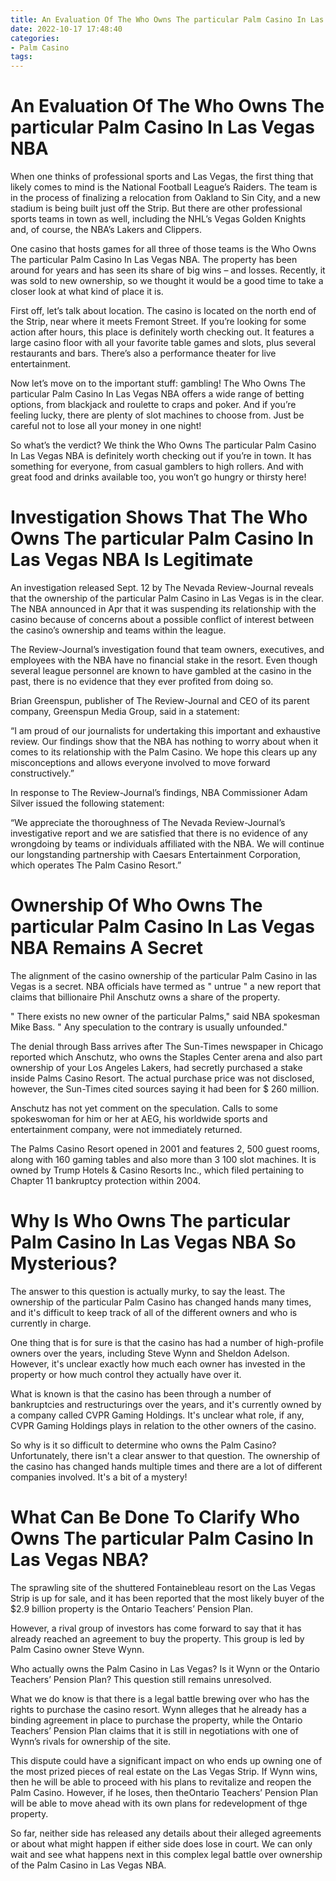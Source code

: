 ```yaml
---
title: An Evaluation Of The Who Owns The particular Palm Casino In Las Vegas NBA
date: 2022-10-17 17:48:40
categories:
- Palm Casino
tags:
---
```



#  An Evaluation Of The Who Owns The particular Palm Casino In Las Vegas NBA




When one thinks of professional sports and Las Vegas, the first thing that likely comes to mind is the National Football League’s Raiders. The team is in the process of finalizing a relocation from Oakland to Sin City, and a new stadium is being built just off the Strip. But there are other professional sports teams in town as well, including the NHL’s Vegas Golden Knights and, of course, the NBA’s Lakers and Clippers.

One casino that hosts games for all three of those teams is the Who Owns The particular Palm Casino In Las Vegas NBA. The property has been around for years and has seen its share of big wins – and losses. Recently, it was sold to new ownership, so we thought it would be a good time to take a closer look at what kind of place it is.

First off, let’s talk about location. The casino is located on the north end of the Strip, near where it meets Fremont Street. If you’re looking for some action after hours, this place is definitely worth checking out. It features a large casino floor with all your favorite table games and slots, plus several restaurants and bars. There’s also a performance theater for live entertainment.

Now let’s move on to the important stuff: gambling! The Who Owns The particular Palm Casino In Las Vegas NBA offers a wide range of betting options, from blackjack and roulette to craps and poker. And if you’re feeling lucky, there are plenty of slot machines to choose from. Just be careful not to lose all your money in one night!

So what’s the verdict? We think the Who Owns The particular Palm Casino In Las Vegas NBA is definitely worth checking out if you’re in town. It has something for everyone, from casual gamblers to high rollers. And with great food and drinks available too, you won’t go hungry or thirsty here!

#  Investigation Shows That The Who Owns The particular Palm Casino In Las Vegas NBA Is Legitimate

An investigation released Sept. 12 by The Nevada Review-Journal reveals that the ownership of the particular Palm Casino in Las Vegas is in the clear. The NBA announced in Apr that it was suspending its relationship with the casino because of concerns about a possible conflict of interest between the casino’s ownership and teams within the league.

The Review-Journal’s investigation found that team owners, executives, and employees with the NBA have no financial stake in the resort. Even though several league personnel are known to have gambled at the casino in the past, there is no evidence that they ever profited from doing so.

Brian Greenspun, publisher of The Review-Journal and CEO of its parent company, Greenspun Media Group, said in a statement:

“I am proud of our journalists for undertaking this important and exhaustive review. Our findings show that the NBA has nothing to worry about when it comes to its relationship with the Palm Casino. We hope this clears up any misconceptions and allows everyone involved to move forward constructively.”

In response to The Review-Journal’s findings, NBA Commissioner Adam Silver issued the following statement:

“We appreciate the thoroughness of The Nevada Review-Journal’s investigative report and we are satisfied that there is no evidence of any wrongdoing by teams or individuals affiliated with the NBA. We will continue our longstanding partnership with Caesars Entertainment Corporation, which operates The Palm Casino Resort.”

#  Ownership Of Who Owns The particular Palm Casino In Las Vegas NBA Remains A Secret

The alignment of the casino ownership of the particular Palm Casino in las Vegas is a secret. NBA officials have termed as " untrue " a new report that claims that billionaire Phil Anschutz owns a share of the property.

" There exists no new owner of the particular Palms," said NBA spokesman Mike Bass. " Any speculation to the contrary is usually unfounded."

The denial through Bass arrives after The Sun-Times newspaper in Chicago reported which Anschutz, who owns the Staples Center arena and also part ownership of your Los Angeles Lakers, had secretly purchased a stake inside Palms Casino Resort. The actual purchase price was not disclosed, however, the Sun-Times cited sources saying it had been for $ 260 million.

Anschutz has not yet comment on the speculation. Calls to some spokeswoman for him or her at AEG, his worldwide sports and entertainment company, were not immediately returned.

The Palms Casino Resort opened in 2001 and features 2, 500 guest rooms, along with 160 gaming tables and also more than 3 100 slot machines. It is owned by Trump Hotels & Casino Resorts Inc., which filed pertaining to Chapter 11 bankruptcy protection within 2004.

#  Why Is Who Owns The particular Palm Casino In Las Vegas NBA So Mysterious?

The answer to this question is actually murky, to say the least. The ownership of the particular Palm Casino has changed hands many times, and it's difficult to keep track of all of the different owners and who is currently in charge.

One thing that is for sure is that the casino has had a number of high-profile owners over the years, including Steve Wynn and Sheldon Adelson. However, it's unclear exactly how much each owner has invested in the property or how much control they actually have over it.

What is known is that the casino has been through a number of bankruptcies and restructurings over the years, and it's currently owned by a company called CVPR Gaming Holdings. It's unclear what role, if any, CVPR Gaming Holdings plays in relation to the other owners of the casino.

So why is it so difficult to determine who owns the Palm Casino? Unfortunately, there isn't a clear answer to that question. The ownership of the casino has changed hands multiple times and there are a lot of different companies involved. It's a bit of a mystery!

#  What Can Be Done To Clarify Who Owns The particular Palm Casino In Las Vegas NBA?

The sprawling site of the shuttered Fontainebleau resort on the Las Vegas Strip is up for sale, and it has been reported that the most likely buyer of the $2.9 billion property is the Ontario Teachers’ Pension Plan.

However, a rival group of investors has come forward to say that it has already reached an agreement to buy the property. This group is led by Palm Casino owner Steve Wynn.

Who actually owns the Palm Casino in Las Vegas? Is it Wynn or the Ontario Teachers’ Pension Plan? This question still remains unresolved.

What we do know is that there is a legal battle brewing over who has the rights to purchase the casino resort. Wynn alleges that he already has a binding agreement in place to purchase the property, while the Ontario Teachers’ Pension Plan claims that it is still in negotiations with one of Wynn’s rivals for ownership of the site.

This dispute could have a significant impact on who ends up owning one of the most prized pieces of real estate on the Las Vegas Strip. If Wynn wins, then he will be able to proceed with his plans to revitalize and reopen the Palm Casino. However, if he loses, then theOntario Teachers’ Pension Plan will be able to move ahead with its own plans for redevelopment of thge property.

So far, neither side has released any details about their alleged agreements or about what might happen if either side does lose in court. We can only wait and see what happens next in this complex legal battle over ownership of the Palm Casino in Las Vegas NBA.